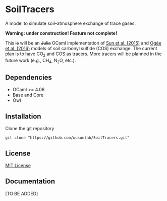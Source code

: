 # SoilTracers

A model to simulate soil–atmosphere exchange of trace gases.

**Warning: under construction! Feature not complete!**

This ~~is~~ will be an ~~Julia~~ OCaml implementation of [Sun et al.
(2015)](https://doi.org/10.5194/gmd-8-3055-2015) and [Ogée et al.
(2016)](https://doi.org/10.5194/bg-13-2221-2016) models of soil carbonyl
sulfide (COS) exchange. The current plan is to have CO<sub>2</sub> and COS as
tracers. More tracers will be planned in the future work (e.g., CH<sub>4</sub>,
N<sub>2</sub>O, etc.).

## Dependencies

* OCaml >= 4.06
* Base and Core
* Owl

## Installation

Clone the git repository

```shell
git clone "https://github.com/wusunlab/SoilTracers.git"
```

## License

[MIT License](LICENSE)

## Documentation

[TO BE ADDED]
